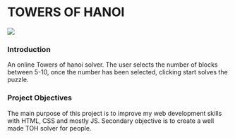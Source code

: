 # TOWERS OF HANOI #

![](https://i.imgur.com/ZsRXJ4U.png)

### Introduction ###
An online Towers of hanoi solver. The user selects the number of blocks between 5-10, once the number has been selected, clicking start solves the puzzle.

### Project Objectives ###
The main purpose of this project is to improve my web development skills with HTML, CSS and mostly JS. Secondary objective is to create a well made TOH solver for people.
